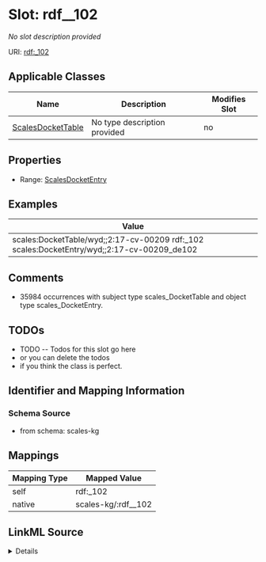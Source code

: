 

# Slot: rdf__102


_No slot description provided_





URI: [rdf:_102](http://www.w3.org/1999/02/22-rdf-syntax-ns#_102)



<!-- no inheritance hierarchy -->





## Applicable Classes

| Name | Description | Modifies Slot |
| --- | --- | --- |
| [ScalesDocketTable](../classes/ScalesDocketTable.md) | No type description provided |  no  |







## Properties

* Range: [ScalesDocketEntry](../classes/ScalesDocketEntry.md)






## Examples

| Value |
| --- |
| scales:DocketTable/wyd;;2:17-cv-00209 rdf:_102 scales:DocketEntry/wyd;;2:17-cv-00209_de102 |

## Comments

* 35984 occurrences with subject type scales_DocketTable and object type scales_DocketEntry.

## TODOs

* TODO -- Todos for this slot go here
* or you can delete the todos
* if you think the class is perfect.

## Identifier and Mapping Information







### Schema Source


* from schema: scales-kg




## Mappings

| Mapping Type | Mapped Value |
| ---  | ---  |
| self | rdf:_102 |
| native | scales-kg/:rdf__102 |




## LinkML Source

<details>
```yaml
name: rdf__102
description: No slot description provided
todos:
- TODO -- Todos for this slot go here
- or you can delete the todos
- if you think the class is perfect.
comments:
- 35984 occurrences with subject type scales_DocketTable and object type scales_DocketEntry.
examples:
- value: scales:DocketTable/wyd;;2:17-cv-00209 rdf:_102 scales:DocketEntry/wyd;;2:17-cv-00209_de102
from_schema: scales-kg
rank: 1000
slot_uri: rdf:_102
alias: rdf__102
domain_of:
- scales_DocketTable
range: scales_DocketEntry

```
</details>